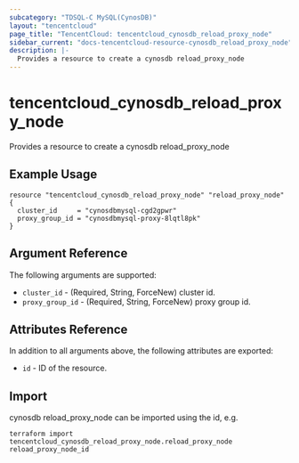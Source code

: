 ```yaml
---
subcategory: "TDSQL-C MySQL(CynosDB)"
layout: "tencentcloud"
page_title: "TencentCloud: tencentcloud_cynosdb_reload_proxy_node"
sidebar_current: "docs-tencentcloud-resource-cynosdb_reload_proxy_node"
description: |-
  Provides a resource to create a cynosdb reload_proxy_node
---
```


# tencentcloud_cynosdb_reload_proxy_node

Provides a resource to create a cynosdb reload_proxy_node

## Example Usage

```hcl
resource "tencentcloud_cynosdb_reload_proxy_node" "reload_proxy_node" {
  cluster_id     = "cynosdbmysql-cgd2gpwr"
  proxy_group_id = "cynosdbmysql-proxy-8lqtl8pk"
}
```

## Argument Reference

The following arguments are supported:

* `cluster_id` - (Required, String, ForceNew) cluster id.
* `proxy_group_id` - (Required, String, ForceNew) proxy group id.

## Attributes Reference

In addition to all arguments above, the following attributes are exported:

* `id` - ID of the resource.



## Import

cynosdb reload_proxy_node can be imported using the id, e.g.

```
terraform import tencentcloud_cynosdb_reload_proxy_node.reload_proxy_node reload_proxy_node_id
```

